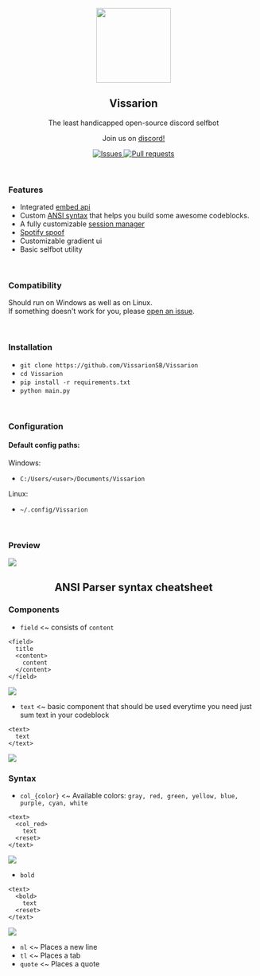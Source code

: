 <p align="center"><img src = "https://vaul.xyz/vissarion_logo.png" height = "150" width = "150"/>  </p>
<h2 align="center">Vissarion</h2>
<p align="center">The least handicapped open-source discord selfbot</p>
<p align="center">Join us on <a href="https://discord.gg/696CMDNHM2">discord!</a></p>
<p align="center">
  <a href="https://github.com/VissarionSB/Vissarion/issues">
    <img alt="Issues" src="https://img.shields.io/github/issues/VissarionSB/Vissarion?color=0088ff" />
  </a>
  <a href="https://github.com/VissarionSB/Vissarion/pulls">
    <img alt="Pull requests" src="https://img.shields.io/github/issues-pr/VissarionSB/Vissarion" />
  </a>
</p>

<br/>

### Features  
* Integrated [embed api](https://embeds.vaul.xyz/api?author=hi&title=so%20thats&description=entirely%20it&image_url=https://media.discordapp.net/attachments/856999073781121044/925056870887084082/fizu.gif&color=ffc219)
* Custom [ANSI syntax](https://www.youtube.com/watch?v=njGefT86RWQ&) that helps you build some awesome codeblocks.
* A fully customizable [session manager](https://www.youtube.com/watch?v=VmW6AnJXXMQ)
* [Spotify spoof](https://www.youtube.com/watch?v=hPe9VMa1R74)
* Customizable gradient ui
* Basic selfbot utility

<br/>

### Compatibility
Should run on Windows as well as on Linux.  
If something doesn't work for you, please [open an issue](https://github.com/VissarionSB/Vissarion/issues/new).

<br/>

### Installation
* `git clone https://github.com/VissarionSB/Vissarion`
* `cd Vissarion`
* `pip install -r requirements.txt`
* `python main.py`

<br/>

### Configuration
#### Default config paths:

Windows:
* `C:/Users/<user>/Documents/Vissarion`

Linux:
* `~/.config/Vissarion`

<br/>

### Preview

<img src = "https://cdn.discordapp.com/attachments/875052335951384627/1047051315961942066/image.png"/>

<h2 align="center">ANSI Parser syntax cheatsheet</h2>

### Components
* `field` <~ consists of `content`  
```
<field>
  title
  <content>
    content
  </content>
</field>
```
<img src = "https://cdn.discordapp.com/attachments/875052335951384627/1047057604590977084/image.png"/>

</br>

* `text` <~ basic component that should be used everytime you need just sum text in your codeblock
```
<text>
  text
</text>
```
<img src = "https://cdn.discordapp.com/attachments/875052335951384627/1047057975774285894/image.png"/>

<br/>

### Syntax
* `col_{color}` <~ Available colors: `gray, red, green, yellow, blue, purple, cyan, white`
```
<text>
  <col_red>
    text
  <reset>
</text>
```
<img src = "https://cdn.discordapp.com/attachments/875052335951384627/1047058877113446420/image.png"/>

<br/>

* `bold`
```
<text>
  <bold>
    text
  <reset>
</text>
```
<img src = "https://cdn.discordapp.com/attachments/875052335951384627/1047059467407200287/image.png"/>

<br/>

* `nl` <~ Places a new line
* `tl` <~ Places a tab
* `quote` <~ Places a quote

<!-- signed -->
